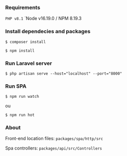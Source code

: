 ### Requirements
`PHP v8.1`
`Node v16.19.0 / NPM 8.19.3

### Install dependecies and packages

```
$ composer install
```
```
$ npm install
```

### Run Laravel server
```
$ php artisan serve --host="localhost" --port="8000"
```

### Run SPA
```
$ npm run watch
```
ou 
```
$ npm run hot
```

### About

Front-end location files:
`packages/spa/http/src`

Spa controllers:
`packages/api/src/Controllers`
